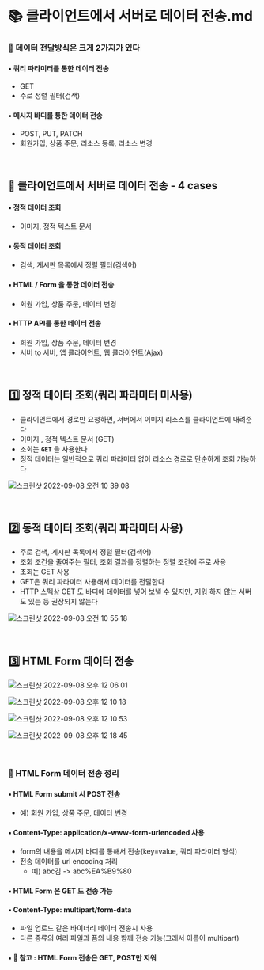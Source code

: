 # 📚 클라이언트에서 서버로 데이터 전송.md

### 📌 데이터 전달방식은 크게 2가지가 있다

#### ▪️ 쿼리 파라미터를 통한 데이터 전송
- GET
- 주로 정렬 필터(검색)

#### ▪️ 메시지 바디를 통한 데이터 전송
- POST, PUT, PATCH
- 회원가입, 상품 주문, 리소스 등록, 리소스 변경

<br>

## 🔎 클라이언트에서 서버로 데이터 전송 - 4 cases
#### ▪️ 정적 데이터 조회
- 이미지, 정적 텍스트 문서

#### ▪️ 동적 데이터 조회
- 검색, 게시판 목록에서 정렬 필터(검색어)

#### ▪️ HTML / Form 을 통한 데이터 전송
- 회원 가입, 상품 주문, 데이터 변경

#### ▪️ HTTP API를 통한 데이터 전송
- 회원 가입, 상품 주문, 데이터 변경
- 서버 to 서버, 앱 클라이언트, 웹 클라이언트(Ajax) 

<br>

## 1️⃣ 정적 데이터 조회(쿼리 파라미터 미사용)
- 클라이언트에서 경로만 요청하면, 서버에서 이미지 리소스를 클라이언트에 내려준다
- 이미지 , 정적 텍스트 문서 (GET)
- 조회는 **`GET`** 을 사용한다
- 정적 데이터는 일반적으로 쿼리 파라미터 없이 리소스 경로로 단순하게 조회 가능하다

![스크린샷 2022-09-08 오전 10 39 08](https://user-images.githubusercontent.com/101084642/189014549-6e6b5e48-9ecb-41de-ae53-4b8084e64c8e.png)



<br>

## 2️⃣ 동적 데이터 조회(쿼리 파라미터 사용)
- 주로 검색, 게시판 목록에서 정렬 필터(검색어)
- 조회 조건을 줄여주는 필터, 조회 결과를 정렬하는 정렬 조건에 주로 사용
- 조회는 GET 사용
- GET은 쿼리 파라미터 사용해서 데이터를 전달한다
- HTTP 스펙상 GET 도 바디에 데이터를 넣어 보낼 수 있지만, 지워 하지 않는 서버도 있는 등 권장되지 않는다

![스크린샷 2022-09-08 오전 10 55 18](https://user-images.githubusercontent.com/101084642/189016335-ecd3b0e0-ff6b-4d2e-a192-14281323ab2b.png)

<br>

## 3️⃣  HTML Form 데이터 전송

![스크린샷 2022-09-08 오후 12 06 01](https://user-images.githubusercontent.com/101084642/189024997-d2895f9f-1a5a-40dc-9bad-518aee84cd16.png)

![스크린샷 2022-09-08 오후 12 10 18](https://user-images.githubusercontent.com/101084642/189025513-2e330fc4-d954-4888-b40d-f926ad0565cd.png)

![스크린샷 2022-09-08 오후 12 10 53](https://user-images.githubusercontent.com/101084642/189025582-754e801c-8ecd-448d-a97a-c67c5cffadc7.png)

![스크린샷 2022-09-08 오후 12 18 45](https://user-images.githubusercontent.com/101084642/189026532-f67c0c75-fe02-430c-a3d3-17fb5f173d23.png)

<br>

### 📌 HTML Form 데이터 전송 정리

#### ▪️ HTML Form submit 시 POST 전송
- 예) 회원 가입, 상품 주문, 데이터 변경
#### ▪️ Content-Type: application/x-www-form-urlencoded 사용
- form의 내용을 메시지 바디를 통해서 전송(key=value, 쿼리 파라미터 형식)
- 전송 데이터를 url encoding 처리
  - 예) abc김 -> abc%EA%B9%80
####  ▪️ HTML Form 은 GET 도 전송 가능
#### ▪️ Content-Type: multipart/form-data
- 파일 업로드 같은 바이너리 데이터 전송시 사용
- 다른 종류의 여러 파일과 폼의 내용 함께 전송 가능(그래서 이름이 multipart)
#### ▪️ 🌟 참고 : HTML Form 전송은 GET, POST만 지워











